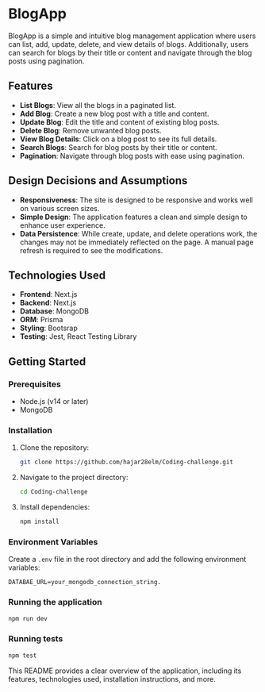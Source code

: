 # BlogApp

BlogApp is a simple and intuitive blog management application where users can list, add, update, delete, and view details of blogs. Additionally, users can search for blogs by their title or content and navigate through the blog posts using pagination.

## Features

- **List Blogs**: View all the blogs in a paginated list.
- **Add Blog**: Create a new blog post with a title and content.
- **Update Blog**: Edit the title and content of existing blog posts.
- **Delete Blog**: Remove unwanted blog posts.
- **View Blog Details**: Click on a blog post to see its full details.
- **Search Blogs**: Search for blog posts by their title or content.
- **Pagination**: Navigate through blog posts with ease using pagination.

## Design Decisions and Assumptions

- **Responsiveness**: The site is designed to be responsive and works well on various screen sizes.
- **Simple Design**: The application features a clean and simple design to enhance user experience.
- **Data Persistence**: While create, update, and delete operations work, the changes may not be immediately reflected on the page. A manual page refresh is required to see the modifications.


## Technologies Used

- **Frontend**:  Next.js
- **Backend**: Next.js
- **Database**: MongoDB
- **ORM**: Prisma
- **Styling**: Bootsrap
- **Testing**: Jest, React Testing Library

## Getting Started

### Prerequisites

- Node.js (v14 or later)
- MongoDB

### Installation

1. Clone the repository:

    ```sh
    git clone https://github.com/hajar28elm/Coding-challenge.git
    ```

2. Navigate to the project directory:

    ```sh
    cd Coding-challenge
    ```

3. Install dependencies:

    ```sh
    npm install
    ```

### Environment Variables

Create a `.env` file in the root directory and add the following environment variables:

```plaintext
DATABAE_URL=your_mongodb_connection_string.
```

### Running the application
   ```sh
   npm run dev
   ```
### Running tests
   ```sh
   npm test
   ```

This README provides a clear overview of the application, including its features, technologies used, installation instructions, and more.


